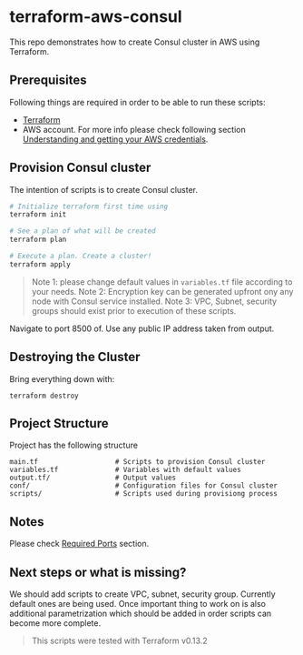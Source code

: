 # terraform-aws-consul

This repo demonstrates how to create Consul cluster in AWS using Terraform.

## Prerequisites

Following things are required in order to be able to run these scripts:  
 - [Terraform](https://www.terraform.io/intro/getting-started/install.html)  
 - AWS account. For more info please check following section [Understanding and getting your AWS credentials](https://docs.aws.amazon.com/general/latest/gr/aws-sec-cred-types.html).

## Provision Consul cluster

The intention of scripts is to create Consul cluster.
```bash
# Initialize terraform first time using
terraform init

# See a plan of what will be created
terraform plan

# Execute a plan. Create a cluster!
terraform apply
```
> Note 1: please change default values in `variables.tf` file according to your needs.
> Note 2: Encryption key can be generated upfront ony any node with Consul service installed.
> Note 3: VPC, Subnet, security groups should exist prior to execution of these scripts.

Navigate to port 8500 of. Use any public IP address taken from output. 

## Destroying the Cluster

Bring everything down with:

```
terraform destroy
```

## Project Structure

Project has the following structure
```
main.tf                   # Scripts to provision Consul cluster
variables.tf              # Variables with default values
output.tf/                # Output values
conf/                     # Configuration files for Consul cluster
scripts/                  # Scripts used during provisiong process
```

## Notes
Please check [Required Ports](https://www.consul.io/docs/install/ports) section.

## Next steps or what is missing?
We should add scripts to create VPC, subnet, security group. Currently default ones are being used.
Once important thing to work on is also additional parametrization which should be added in order scripts can become more complete.

> This scripts were tested with Terraform v0.13.2 
